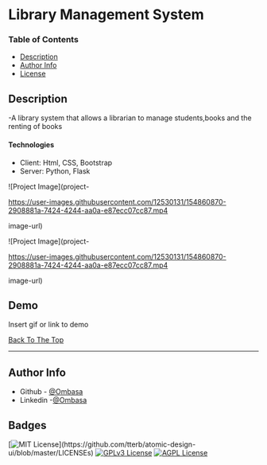 # Library Management System

### Table of Contents
- [Description](#description)
- [Author Info](#author-info)
- [License](#license)

## Description

-A library system that allows a librarian to manage students,books and the renting of books


#### Technologies

- Client: Html, CSS, Bootstrap
- Server: Python, Flask

![Project Image](project-

https://user-images.githubusercontent.com/12530131/154860870-2908881a-7424-4244-aa0a-e87ecc07cc87.mp4

image-url)

![Project Image](project-

https://user-images.githubusercontent.com/12530131/154860870-2908881a-7424-4244-aa0a-e87ecc07cc87.mp4

image-url)
## Demo

Insert gif or link to demo

[Back To The Top](#project)

---

## Author Info

- Github - [@Ombasa](https://github.com/haman1)
- Linkedin -[@Ombasa](https://www.linkedin.com/in/ombasa-herman/)


## Badges

[![MIT License](https://img.shields.io/apm/l/atomic-design-ui.svg?)](https://github.com/tterb/atomic-design-ui/blob/master/LICENSEs)
[![GPLv3 License](https://img.shields.io/badge/License-GPL%20v3-yellow.svg)](https://opensource.org/licenses/)
[![AGPL License](https://img.shields.io/badge/license-AGPL-blue.svg)](http://www.gnu.org/licenses/agpl-3.0)




